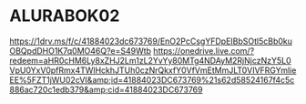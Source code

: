 # ALURABOK02
https://1drv.ms/f/c/41884023dc673769/EnO2PcCsgYFDpEIBbSOtl5cBb0kuOBQpdDHO1K7q0MO46Q?e=S49Wtb                 https://onedrive.live.com/?redeem=aHR0cHM6Ly8xZHJ2Lm1zL2YvYy80MTg4NDAyM2RjNjczNzY5L0VpU0YxV0pfRmx4TWlHckhJTUh0czNrQkxfY0VfVmEtMmJLT0VIVFRGYmlieEE%5FZT1jWU02cVI&amp;id=41884023DC673769%21s62d58524167f4c5c886ac720c1edb379&amp;cid=41884023DC673769
